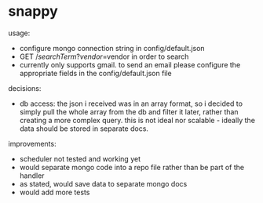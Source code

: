 # snappy

usage:

- configure mongo connection string in config/default.json
- GET /$searchTerm?vendor=$vendor in order to search
- currently only supports gmail. to send an email please configure the appropriate fields in the config/default.json file

decisions:

- db access:
  the json i received was in an array format, so i decided to simply pull the whole array from the db and filter it later, rather than creating a more complex query. this is not ideal nor scalable - ideally the data should be stored in separate docs.

improvements:

- scheduler not tested and working yet
- would separate mongo code into a repo file rather than be part of the handler
- as stated, would save data to separate mongo docs
- would add more tests
